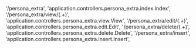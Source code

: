 '/persona_extra', 'application.controllers.persona_extra.index.Index',
'/persona_extra/view/(.+)', 'application.controllers.persona_extra.view.View',
'/persona_extra/edit/(.+)', 'application.controllers.persona_extra.edit.Edit',
'/persona_extra/delete/(.+)', 'application.controllers.persona_extra.delete.Delete',
'/persona_extra/insert', 'application.controllers.persona_extra.insert.Insert',